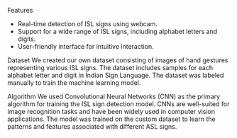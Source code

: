 Features
- Real-time detection of ISL signs using webcam.
- Support for a wide range of ISL signs, including alphabet letters and digits.
- User-friendly interface for intuitive interaction.

 Dataset
We created our own dataset consisting of images of hand gestures representing various ISL signs. The dataset includes samples for each alphabet letter and digit in Indian Sign Language. The dataset was labeled manually to train the machine learning model.

 Algorithm
We used Convolutional Neural Networks (CNN) as the primary algorithm for training the ISL sign detection model. CNNs are well-suited for image recognition tasks and have been widely used in computer vision applications. The model was trained on the custom dataset to learn the patterns and features associated with different ASL signs.


